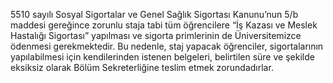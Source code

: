 5510 sayılı Sosyal Sigortalar ve Genel Sağlık Sigortası Kanunu’nun 5/b maddesi gereğince zorunlu staja tabi tüm öğrencilere “İş Kazası ve Meslek Hastalığı Sigortası” yapılması ve sigorta primlerinin de Üniversitemizce ödenmesi gerekmektedir. Bu nedenle, staj yapacak öğrenciler, sigortalarının yapılabilmesi için kendilerinden istenen belgeleri, belirtilen süre ve şekilde eksiksiz olarak
Bölüm Sekreterliğine teslim etmek zorundadırlar.